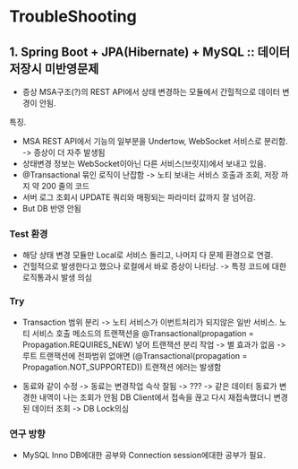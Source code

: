 # TroubleShooting

## 1. Spring Boot + JPA(Hibernate) + MySQL :: 데이터 저장시 미반영문제
 - 증상 MSA구조(?)의 REST API에서 상태 변경하는 모듈에서 간헐적으로 데이터 변경이 안됨.
  
특징. 
 - MSA REST API에서 기능의 일부분을 Undertow, WebSocket 서비스로 분리함. -> 증상이 더 자주 발생됨
 - 상태변경 정보는 WebSocket이아닌 다른 서비스(브릿지)에서 보내고 있음. 
 - @Transactional 묶인 로직이 난잡함
    -> 노티 보내는 서비스 호출과 조회, 저장 까지 약 200 줄의 코드
 - 서버 로그 조회시 UPDATE 쿼리와 매핑되는 파라미터 값까지 잘 넘어감.
 - But DB 반영 안됨

### Test 환경
 - 해당 상태 변경 모듈만 Local로 서비스 돌리고, 나머지 다 문제 환경으로 연결.
 - 건헐적으로 발생한다고 했으나 로컬에서 바로 증상이 나타남. 
    -> 특정 코드에 대한 로직통과시 발생 의심
  
### Try
 - Transaction 범위 분리
   -> 노티 서비스가 이번트처리가 되지않은 일반 서비스. 
   노티 서비스 호출 메소드의 트랜잭션을 @Transactional(propagation = Propagation.REQUIRES_NEW) 넣어 트랜잭션 분리 작업
   -> 별 효과가 없음
   -> 루트 트랜잭션에 전파범위 없애면 (@Transactional(propagation = Propagation.NOT_SUPPORTED)) 트랜잭션 에러는 발생함

 - 동료와 같이 수정 
    -> 동료는 변경작업 슥삭 잘됨 
    -> ???
    -> 같은 데이터 동료가 변경한 내역이 나는 조회가 안됨 DB Client에서 접속을 끊고 다시 재접속했더니 변경된 데이터 조회
    -> DB Lock의심 

### 연구 방향
 - MySQL Inno DB에대한 공부와 Connection session에대한 공부가 필요.

